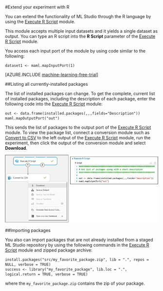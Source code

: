 <properties
	pageTitle="Extend your experiment with R | Microsoft Azure"
	description="How to extend the functionality of Azure Machine Learning Studio through the R language by using the Execute R Script module."
	services="machine-learning"
	documentationCenter=""
	authors="garyericson"
	manager="jhubbard"
	editor="cgronlun"/>

<tags
	ms.service="machine-learning"
	ms.workload="data-services"
	ms.tgt_pltfrm="na"
	ms.devlang="na"
	ms.topic="article"
	ms.date="08/19/2016"
	ms.author="garye" />


#Extend your experiment with R

You can extend the functionality of ML Studio through the R language by using the [Execute R Script][execute-r-script] module.

This module accepts multiple input datasets and it yields a single dataset as output. You can type an R script into the **R Script** parameter of the [Execute R Script][execute-r-script] module.

You access each input port of the module by using code similar to the following:

    dataset1 <- maml.mapInputPort(1)

[AZURE.INCLUDE [machine-learning-free-trial](../../includes/machine-learning-free-trial.md)]

##Listing all currently-installed packages

The list of installed packages can change. To get the complete, current list of installed packages, including the description of each package, enter the following code into the [Execute R Script][execute-r-script] module:

    out <- data.frame(installed.packages(,,,fields="Description"))
	maml.mapOutputPort("out")

This sends the list of packages to the output port of the [Execute R Script][execute-r-script] module.
To view the package list, connect a conversion module such as [Convert to CSV][convert-to-csv] to the left output of the [Execute R Script][execute-r-script] module, run the experiment, then click the output of the conversion module and select **Download**. 

![](./media/machine-learning-extend-your-experiment-with-r/download-package-list.png)

<!--
For convenience, here is the [current full list with version numbers in Excel format](http://az754797.vo.msecnd.net/docs/RPackages.xlsx).
-->

##Importing packages

You also can import packages that are not already installed from a staged ML Studio repository by using the following commands in the [Execute R Script][execute-r-script] module and zipped package archive:

    install.packages("src/my_favorite_package.zip", lib = ".", repos = NULL, verbose = TRUE)
    success <- library("my_favorite_package", lib.loc = ".", logical.return = TRUE, verbose = TRUE)

where the `my_favorite_package.zip` contains the zip of your package.

<!--

##List of installed packages

For your convenience, the list of packages included in the current release is provided in the following table.

To get the complete list of packages that are currently available, see the section titled **Listing all currently-installed packages** above. Current R documentation is available [here](http://cran.r-project.org/manuals.html).

- [R modules beginning with A through E]
- [R modules beginning with F through L]
- [R modules beginning with M through R]
- [R modules beginning with S through Z]

[R modules beginning with A through E]: #r-modules-beginning-with-a-through-e
[R modules beginning with F through L]: #r-modules-beginning-with-f-through-l
[R modules beginning with M through R]: #r-modules-beginning-with-m-through-r
[R modules beginning with S through Z]: #r-modules-beginning-with-s-through-z


###R modules beginning with A through E

| Package name | Package description |
| ------------ | ------------------- |
| abc | Tools for Approximate Bayesian Computation (ABC) |
| abind | Combine multi-dimensional arrays |
| actuar | Actuarial functions |
| ade4 | Analysis of Ecological Data : Exploratory and Euclidean methods in Environmental sciences |
| AdMit | Adaptive Mixture of Student-t distributions |
| aod | Analysis of Overdispersed Data |
| ape | Analyses of Phylogenetics and Evolution |
| approximator | Bayesian prediction of complex computer codes |
| arm | Data Analysis Using Regression and Multilevel/Hierarchical Models |
| arules | Mining Association Rules and Frequent Itemsets |
| arulesViz | Visualizing Association Rules and Frequent Itemsets |
| ash | David Scott's ASH routines |
| assertthat | Easy pre and post assertions |
| AtelieR | A GTK GUI for teaching basic concepts in statistical inference, and doing elementary bayesian tests |
| BaBooN | Bayesian Bootstrap Predictive Mean Matching - Multiple and single imputation for discrete data |
| BACCO | Bayesian Analysis of Computer Code Output (BACCO) |
| BaM | Functions and datasets for books by Jeff Gill |
| bark | Bayesian Additive Regresssion Kernels |
| BAS | Bayesian Model Averaging using Bayesian Adaptive Sampling |
| base | The R Base Package |
| BayesDA | Functions and Datasets for the book Bayesian Data Analysis |
| bayesGARCH | Bayesian Estimation of the GARCH(1,1) Model with Student-t Innovations |
| bayesm | Bayesian Inference for Marketing/Micro-econometrics |
| bayesmix | Bayesian Mixture Models with JAGS |
| bayesQR | Bayesian quantile regression |
| bayesSurv | Bayesian Survival Regression with Flexible Error and Random Effects Distributions |
| Bayesthresh | Bayesian thresholds mixed-effects models for categorical data |
| BayesTree | Bayesian Methods for Tree Based Models |
| BayesValidate | BayesValidate Package |
| BayesX | R Utilities Accompanying the Software Package BayesX |
| BayHaz | R Functions for Bayesian Hazard Rate Estimation |
| bbemkr | Bayesian bandwidth estimation for multivariate kernel regression with Gaussian error |
| BCBCSF | Bias-corrected Bayesian Classification with Selected Features |
| BCE | Bayesian composition estimator: estimating sample (taxonomic) composition from biomarker data |
| bclust | Bayesian clustering using spike-and-slab hierarchical model, suitable for clustering high-dimensional data |
| bcp | A Package for Performing a Bayesian Analysis of Change Point Problems |
| BenfordTests | Statistical Tests for Evaluating Conformity to Benford's Law |
| bfp | Bayesian Fractional Polynomials |
| BH | Boost C++ header files |
| bisoreg | Bayesian Isotonic Regression with Bernstein Polynomials |
| bit | A class for vectors of 1-bit booleans |
| bitops | Bitwise Operations |
| BLR | Bayesian Linear Regression |
| BMA | Bayesian Model Averaging |
| Bmix | Bayesian Sampling for Stick-breaking Mixtures |
| BMS | Bayesian Model Averaging Library |
| bnlearn | Bayesian network structure learning, parameter learning and inference |
| boa | Bayesian Output Analysis Program (BOA) for MCMC |
| Bolstad | Bolstad functions |
| boot | Bootstrap Functions (originally by Angelo Canty for S) |
| bootstrap | Functions for the book An Introduction to the Bootstrap |
| bqtl | Bayesian QTL mapping toolkit |
| BradleyTerry2 | Bradley-Terry Models |
| brew | Templating Framework for Report Generation |
| brglm | Bias reduction in binomial-response generalized linear models |
| bspec | Bayesian spectral inference |
| bspmma | bspmma: Bayesian Semiparametric Models for Meta-Analysis |
| BVS | Bayesian Variant Selection: Bayesian Model Uncertainty Techniques for Genetic Association Studies |
| cairoDevice | Cairo-based cross-platform antialiased graphics device driver |
| calibrator | Bayesian calibration of complex computer codes |
| car | Companion to Applied Regression |
| caret | Classification and Regression Training |
| catnet | Categorical Bayesian Network Inference |
| caTools | Tools: moving window statistics, GIF, Base64, ROC AUC, etc. |
| chron | Chronological objects which can handle dates and times |
| class | Functions for Classification |
| cluster | Cluster Analysis Extended Rousseeuw et al. |
| clusterSim | Searching for optimal clustering procedure for a data set |
| coda | Output analysis and diagnostics for MCMC |
| codetools | Code Analysis Tools for R |
| coin | Conditional Inference Procedures in a Permutation Test Framework |
| colorspace | Color Space Manipulation |
| combinat | combinatorics utilities |
| compiler | The R Compiler Package |
| corpcor | Efficient Estimation of Covariance and (Partial) Correlation |
| cslogistic | Conditionally Specified Logistic Regression |
| ctv | CRAN Task Views |
| cubature | Adaptive multivariate integration over hypercubes |
| data.table | Extension of data.frame |
| datasets | The R Datasets Package |
| date | Functions for handling dates |
| dclone | Data Cloning and MCMC Tools for Maximum Likelihood Methods |
| deal | Learning Bayesian Networks with Mixed Variables |
| Deducer | Deducer: A data analysis GUI for R |
| DeducerExtras | Additional dialogs and functions for Deducer |
| deldir | Delaunay Triangulation and Dirichlet (Voronoi) Tessellation. |
| DEoptimR | Differential Evolution Optimization in pure R |
| deSolve | General Solvers for Initial Value Problems of Ordinary Differential Equations (ODE), Partial Differential Equations (PDE), Differential Algebraic Equations (DAE), and Delay Differential Equations (DDE) |
| devtools | Tools to make developing R code easier |
| dichromat | Color Schemes for Dichromats |
| digest | Create cryptographic hash digests of R objects |
| distrom | Distributed Multinomial Regression |
| dlm | Bayesian and Likelihood Analysis of Dynamic Linear Models |
| doSNOW | Foreach parallel adaptor for the snow package |
| dplyr | dplyr: a grammar of data manipulation |
| DPpackage | Bayesian nonparametric modeling in R |
| dse | Dynamic Systems Estimation (time series package) |
| e1071 | Misc Functions of the Department of Statistics (e1071), TU Wien |
| EbayesThresh | Empirical Bayes Thresholding and Related Methods |
| ebdbNet | Empirical Bayes Estimation of Dynamic Bayesian Networks |
| effects | Effect Displays for Linear, Generalized Linear, Multinomial-Logit, Proportional-Odds Logit Models and Mixed-Effects Models |
| emulator | Bayesian emulation of computer programs |
| ensembleBMA | Probabilistic Forecasting using Ensembles and Bayesian Model Averaging |
| entropy | Estimation of Entropy, Mutual Information and Related Quantities |
| EvalEst | Dynamic Systems Estimation - extensions |
| evaluate | Parsing and evaluation tools that provide more details than the default |
| evdbayes | Bayesian Analysis in Extreme Value Theory |
| evora | Epigenetic Variable Outliers for Risk prediction Analysis |
| exactLoglinTest | Monte Carlo Exact Tests for Log-linear models |
| expm | Matrix exponential |
| extremevalues | Univariate outlier detection |


###R modules beginning with F through L

| Package name | Package description |
| ------------ | ------------------- |
| factorQR | Bayesian quantile regression factor models |
| faoutlier | Influential case detection methods for factor analysis and SEM |
| fitdistrplus | Help to fit of a parametric distribution to non-censored or censored data |
| FME | A Flexible Modelling Environment for Inverse Modelling, Sensitivity, Identifiability, Monte Carlo Analysis |
| foreach | Foreach looping construct for R |
| forecast | Forecasting functions for time series and linear models |
| foreign | Read Data Stored by Minitab, S, SAS, SPSS, Stata, Systat, Weka, dBase, ... |
| formatR | Format R Code Automatically |
| Formula | Extended Model Formulas |
| fracdiff | Fractionally differenced ARIMA aka ARFIMA(p,d,q) models |
| gam | Generalized Additive Models |
| gamlr | Gamma Lasso Regression |
| gbm | Generalized Boosted Regression Models |
| gclus | Clustering Graphics |
| gdata | Various R programming tools for data manipulation |
| gee | Generalized Estimation Equation solver |
| genetics | Population Genetics |
| geoR | Analysis of geostatistical data |
| geoRglm | geoRglm - a package for generalised linear spatial models |
| geosphere | Spherical Trigonometry |
| ggmcmc | Graphical tools for analyzing Markov Chain Monte Carlo simulations from Bayesian inference |
| ggplot2 | An implementation of the Grammar of Graphics |
| glmmBUGS | Generalised Linear Mixed Models and Spatial Models with WinBUGS, BRugs, or OpenBUGS |
| glmnet | Lasso and elastic-net regularized generalized linear models |
| gmodels | Various R programming tools for model fitting |
| gmp | Multiple Precision Arithmetic |
| gnm | Generalized Nonlinear Models |
| googlePublicData | An R library to build Google's Public Data Explorer DSPL Metadata files |
| googleVis | Interface between R and Google Charts |
| GPArotation | GPA Factor Rotation |
| gplots | Various R programming tools for plotting data |
| graphics | The R Graphics Package |
| grDevices | The R Graphics Devices and Support for Colours and Fonts |
| gregmisc | Greg's Miscellaneous Functions |
| grid | The Grid Graphics Package |
| gridExtra | functions in Grid graphics |
| growcurves | Bayesian semi and nonparametric growth curve models that additionally include multiple membership random effects |
| grpreg | Regularization paths for regression models with grouped covariates |
| gsubfn | Utilities for strings and function arguments |
| gtable | Arrange grobs in tables |
| gtools | Various R programming tools |
| gWidgets | gWidgets API for building toolkit-independent, interactive GUIs |
| gWidgetsRGtk2 | Toolkit implementation of gWidgets for RGtk2 |
| haplo.stats | Statistical Analysis of Haplotypes with Traits and Covariates when Linkage Phase is Ambiguous |
| hbsae | Hierarchical Bayesian Small Area Estimation |
| hdrcde | Highest density regions and conditional density estimation |
| heavy | Package for outliers accommodation using heavy-tailed distributions |
| hflights | Flights that departed Houston in 2011 |
| HH | Statistical Analysis and Data Display: Heiberger and Holland |
| HI | Simulation from distributions supported by nested hyperplanes |
| highr | Syntax highlighting for R |
| Hmisc | Harrell Miscellaneous |
| htmltools | Tools for HTML |
| httpuv | HTTP and WebSocket server library |
| httr | Tools for working with URLs and HTTP |
| IBrokers | R API to Interactive Brokers Trader Workstation |
| igraph | Network analysis and visualization |
| intervals | Tools for working with points and intervals |
| iplots | iPlots - interactive graphics for R |
| ipred | Improved Predictors |
| irr | Various Coefficients of Interrater Reliability and Agreement |
| iterators | Iterator construct for R |
| JavaGD | Java Graphics Device |
| JGR | JGR - Java GUI for R |
| kernlab | Kernel-based Machine Learning Lab |
| KernSmooth | Functions for kernel smoothing for Wand and Jones (1995) |
| KFKSDS | Kalman Filter, Smoother and Disturbance Smoother |
| kinship2 | Pedigree functions |
| kknn | Weighted k-Nearest Neighbors |
| klaR | Classification and visualization |
| knitr | A general-purpose package for dynamic report generation in R |
| ks | Kernel smoothing |
| labeling | Axis Labeling |
| Lahman | Sean Lahman's Baseball Database |
| lars | Least Angle Regression, Lasso and Forward Stagewise |
| lattice | Lattice Graphics |
| latticeExtra | Extra Graphical Utilities Based on Lattice |
| lava | Linear Latent Variable Models |
| lavaan | Latent Variable Analysis |
| leaps | regression subset selection |
| LearnBayes | Functions for Learning Bayesian Inference |
| limSolve | Solving Linear Inverse Models |
| lme4 | Linear mixed-effects models using Eigen and S4 |
| lmm | Linear mixed models |
| lmPerm | Permutation tests for linear models |
| lmtest | Testing Linear Regression Models |
| locfit | Local Regression, Likelihood and Density Estimation |
| lpSolve | Interface to Lp_solve v. 5.5 to solve linear/integer programs |


###R modules beginning with M through R

| Package name | Package description |
| ------------ | ------------------- |
| magic | create and investigate magic squares |
| magrittr | magrittr - a forward-pipe operator for R |
| mapdata | Extra Map Databases |
| mapproj | Map Projections |
| maps | Draw Geographical Maps |
| maptools | Tools for reading and handling spatial objects |
| maptree | Mapping, pruning, and graphing tree models |
| markdown | Markdown rendering for R |
| MASS | Support Functions and Datasets for Venables and Ripley's MASS |
| MasterBayes | ML and MCMC Methods for Pedigree Reconstruction and Analysis |
| Matrix | Sparse and Dense Matrix Classes and Methods |
| matrixcalc | Collection of functions for matrix calculations |
| MatrixModels | Modelling with Sparse And Dense Matrices |
| maxent | Low-memory Multinomial Logistic Regression with Support for Text Classification |
| maxLik | Maximum Likelihood Estimation |
| mcmc | Markov Chain Monte Carlo |
| MCMCglmm | MCMC Generalised Linear Mixed Models |
| MCMCpack | Markov chain Monte Carlo (MCMC) Package |
| memoise | Memoise functions |
| methods | Formal Methods and Classes |
| mgcv | Mixed GAM Computation Vehicle with GCV/AIC/REML smoothness estimation |
| mice | Multivariate Imputation by Chained Equations |
| microbenchmark | Sub microsecond accurate timing functions |
| mime | Map filenames to MIME types |
| minpack.lm | R interface to the Levenberg-Marquardt nonlinear least-squares algorithm found in MINPACK, plus support for bounds |
| minqa | Derivative-free optimization algorithms by quadratic approximation |
| misc3d | Miscellaneous 3D Plots |
| miscF | Miscellaneous Functions |
| miscTools | Miscellaneous Tools and Utilities |
| mixtools | Tools for analyzing finite mixture models |
| mlbench | Machine Learning Benchmark Problems |
| mlogitBMA | Bayesian Model Averaging for Multinomial Logit Models |
| mnormt | The multivariate normal and t distributions |
| MNP | R Package for Fitting the Multinomial Probit Model |
| modeltools | Tools and Classes for Statistical Models |
| mombf | Moment and Inverse Moment Bayes factors |
| monomvn | Estimation for multivariate normal and Student-t data with monotone missingness |
| monreg | Nonparametric monotone regression |
| mosaic | Project MOSAIC (mosaic-web.org) statistics and mathematics teaching utilities |
| MSBVAR | Markov-Switching, Bayesian, Vector Autoregression Models |
| msm | Multi-state Markov and hidden Markov models in continuous time |
| multcomp | Simultaneous Inference in General Parametric Models |
| multicool | Permutations of multisets in cool-lex order. |
| munsell | Munsell colour system |
| mvoutlier | Multivariate outlier detection based on robust methods |
| mvtnorm | Multivariate Normal and t Distributions |
| ncvreg | Regularization paths for SCAD- and MCP-penalized regression models |
| nlme | Linear and Nonlinear Mixed Effects Models |
| NLP | Natural Language Processing Infrastructure |
| nnet | Feed-forward Neural Networks and Multinomial Log-Linear Models |
| numbers | Number-theoretic Functions |
| numDeriv | Accurate Numerical Derivatives |
| openNLP | Apache OpenNLP Tools Interface |
| openNLPdata | Apache OpenNLP Jars and Basic English Language Models |
| OutlierDC | Outlier Detection using quantile regression for Censored Data |
| OutlierDM | Outlier detection for replicated high-throughput data |
| outliers | Tests for outliers |
| pacbpred | PAC-Bayesian Estimation and Prediction in Sparse Additive Models |
| parallel | Support for Parallel computation in R |
| partitions | Additive partitions of integers |
| party | A Laboratory for Recursive Partytioning |
| PAWL | Implementation of the PAWL algorithm |
| pbivnorm | Vectorized Bivariate Normal CDF |
| pcaPP | Robust PCA by Projection Pursuit |
| permute | Functions for generating restricted permutations of data |
| pls | Partial Least Squares and Principal Component regression |
| plyr | Tools for splitting, applying and combining data |
| png | Read and write PNG images |
| polynom | A collection of functions to implement a class for univariate polynomial manipulations |
| PottsUtils | Utility Functions of the Potts Models |
| predmixcor | Classification rule based on Bayesian mixture models with feature selection bias corrected |
| PresenceAbsence | Presence-Absence Model Evaluation |
| prodlim | Product-limit estimation. Kaplan-Meier and Aalen-Johansson method for censored event history (survival) analysis |
| profdpm | Profile Dirichlet Process Mixtures |
| profileModel | Tools for profiling inference functions for various model classes |
| proto | Prototype object-based programming |
| pscl | Political Science Computational Laboratory, Stanford University |
| psych | Procedures for Psychological, Psychometric, and Personality Research |
| quadprog | Functions to solve quadratic programming problems |
| quantreg | Quantile Regression |
| qvcalc | Quasi variances for factor effects in statistical models |
| R.matlab | Read and write of MAT files together with R-to-MATLAB connectivity |
| R.methodsS3 | Utility function for defining S3 methods |
| R.oo | R object-oriented programming with or without references |
| R.utils | Various programming utilities |
| R2HTML | HTML exportation for R objects |
| R2jags | A Package for Running jags from R |
| R2OpenBUGS | Running OpenBUGS from R |
| R2WinBUGS | Running WinBUGS and OpenBUGS from R / S-PLUS |
| ramps | Bayesian Geostatistical Modeling with RAMPS |
| RandomFields | Simulation and Analysis of Random Fields |
| randomForest | Breiman and Cutler's random forests for classification and regression |
| RArcInfo | Functions to import data from Arc/Info V7.x binary coverages |
| raster | raster: Geographic data analysis and modeling |
| rbugs | Fusing R and OpenBugs and Beyond |
| RColorBrewer | ColorBrewer palettes |
| Rcpp | Seamless R and C++ Integration |
| RcppArmadillo | Rcpp integration for Armadillo templated linear algebra library |
| rcppbugs | R binding for cppbugs |
| RcppEigen | Rcpp integration for the Eigen templated linear algebra library |
| RcppExamples | Examples using Rcpp to interface R and C++ |
| RCurl | General network (HTTP/FTP/...) client interface for R |
| relimp | Relative Contribution of Effects in a Regression Model |
| reshape | Flexibly reshape data |
| reshape2 | Flexibly reshape data: a reboot of the reshape package |
| rgdal | Bindings for the Geospatial Data Abstraction Library |
| rgeos | Interface to Geometry Engine - Open Source (GEOS) |
| rgl | 3D visualization device system (OpenGL) |
| RGraphics | Data and Functions from the book R Graphics, Second Edition |
| RGtk2 | R bindings for Gtk 2.8.0 and above |
| RJaCGH | Reversible Jump MCMC for the analysis of CGH arrays |
| rjags | Bayesian graphical models using MCMC |
| rJava | Low-level R to Java interface |
| RJSONIO | Serialize R objects to JSON, JavaScript Object Notation |
| robCompositions | Robust Estimation for Compositional Data |
| robustbase | Basic Robust Statistics |
| RODBC | ODBC Database Access |
| rootSolve | Nonlinear root finding, equilibrium and steady-state analysis of ordinary differential equations |
| roxygen | Literate Programming in R |
| roxygen2 | In-source documentation for R |
| rpart | Recursive Partitioning and Regression Trees |
| rrcov | Scalable Robust Estimators with High Breakdown Point |
| rscproxy | statconn: provides portable C-style interface to R (StatConnector) |
| RSGHB | Functions for Hierarchical Bayesian Estimation: A Flexible Approach |
| RSNNS | Neural Networks in R using the Stuttgart Neural Network Simulator (SNNS) |
| RTextTools | Automatic Text Classification via Supervised Learning |
| RUnit | R Unit test framework |
| runjags | Interface utilities, parallel computing methods and additional distributions for MCMC models in JAGS |
| Runuran | R interface to the UNU.RAN random variate generators |
| rworldmap | Mapping global data, vector and raster |
| rworldxtra | Country boundaries at high resolution |


###R modules beginning with S through Z

| Package name | Package description |
| ------------ | ------------------- |
| SampleSizeMeans | Sample size calculations for normal means |
| SampleSizeProportions | Calculating sample size requirements when estimating the difference between two binomial proportions |
| sandwich | Robust Covariance Matrix Estimators |
| sbgcop | Semiparametric Bayesian Gaussian copula estimation and imputation |
| scales | Scale functions for graphics |
| scapeMCMC | MCMC Diagnostic Plots |
| scatterplot3d | 3D Scatter Plot |
| sciplot | Scientific Graphing Functions for Factorial Designs |
| segmented | Segmented relationships in regression models with breakpoints/changepoints estimation |
| sem | Structural Equation Models |
| seriation | Infrastructure for seriation |
| setRNG | Set (Normal) Random Number Generator and Seed |
| sgeostat | An Object-oriented Framework for Geostatistical Modeling in S+ |
| shapefiles | Read and Write ESRI Shapefiles |
| shiny | Web Application Framework for R |
| SimpleTable | Bayesian Inference and Sensitivity Analysis for Causal Effects from 2 x 2 and 2 x 2 x K Tables in the Presence of Unmeasured Confounding |
| slam | Sparse Lightweight Arrays and Matrices |
| smoothSurv | Survival Regression with Smoothed Error Distribution |
| sna | Tools for Social Network Analysis |
| snow | Simple Network of Workstations |
| SnowballC | Snowball stemmers based on the C libstemmer UTF-8 library |
| snowFT | Fault Tolerant Simple Network of Workstations |
| sp | classes and methods for spatial data |
| spacetime | classes and methods for spatio-temporal data |
| SparseM | Sparse Linear Algebra |
| spatial | Functions for Kriging and Point Pattern Analysis |
| spBayes | Univariate and Multivariate Spatial-temporal Modeling |
| spdep | Spatial dependence: weighting schemes, statistics and models |
| spikeslab | Prediction and variable selection using spike and slab regression |
| splancs | Spatial and Space-Time Point Pattern Analysis |
| splines | Regression Spline Functions and Classes |
| spTimer | Spatio-Temporal Bayesian Modelling Using R |
| stats | The R Stats Package |
| stats4 | Statistical Functions using S4 Classes |
| stochvol | Efficient Bayesian Inference for Stochastic Volatility (SV) Models |
| stringr | Make it easier to work with strings |
| strucchange | Testing, Monitoring, and Dating Structural Changes |
| stsm | Structural Time Series Models |
| stsm.class | Class and Methods for Structural Time Series Models |
| SuppDists | Supplementary distributions |
| survival | Survival Analysis |
| svmpath | svmpath: the SVM Path algorithm |
| tau | Text Analysis Utilities |
| tcltk | Tcl/Tk Interface |
| tcltk2 | Tcl/Tk Additions |
| TeachingDemos | Demonstrations for teaching and learning |
| tensorA | Advanced tensors arithmetic with named indices |
| testthat | Testthat code. Tools to make testing fun |
| textcat | N-Gram Based Text Categorization |
| textir | Inverse Regression for Text Analysis |
| tfplot | Time Frame User Utilities |
| tframe | Time Frame coding kernel |
| tgp | Bayesian treed Gaussian process models |
| TH.data | TH's Data Archive |
| timeDate | Rmetrics - Chronological and Calendar Objects |
| tm | Text Mining Package |
| tools | Tools for Package Development |
| translations | The R Translations Package |
| tree | Classification and regression trees |
| tseries | Time series analysis and computational finance |
| tsfa | Time Series Factor Analysis |
| tsoutliers | Automatic Detection of Outliers in Time Series |
| TSP | Traveling Salesperson Problem (TSP) |
| UsingR | Data sets for the text Using R for Introductory Statistics |
| utils | The R Utils Package |
| varSelectIP | Objective Bayes Model Selection |
| vcd | Visualizing Categorical Data |
| vegan | Community Ecology Package |
| VGAM | Vector Generalized Linear and Additive Models |
| VIF | VIF Regression: A Fast Regression Algorithm For Large Data |
| whisker | {{mustache}} for R, logicless templating |
| wordcloud | Word Clouds |
| XLConnect | Excel Connector for R |
| XML | Tools for parsing and generating XML within R and S-Plus |
| xtable | Export tables to LaTeX or HTML |
| xts | eXtensible Time Series |
| yaml | Methods to convert R data to YAML and back |
| zic | Bayesian Inference for Zero-Inflated Count Models |
| zipfR | Statistical models for word frequency distributions |
| zoo | S3 Infrastructure for Regular and Irregular Time Series (Z's ordered observations) |

-->

<!-- Module References -->
[execute-r-script]: https://msdn.microsoft.com/library/azure/30806023-392b-42e0-94d6-6b775a6e0fd5/
[convert-to-csv]: https://msdn.microsoft.com/library/azure/faa6ba63-383c-4086-ba58-7abf26b85814/
